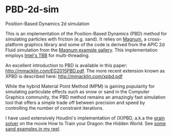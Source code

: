 # PBD-2d-sim
Position-Based Dynamics 2d simulation

This is an implementation of the Position-Based Dynamics (PBD) method for simulating particles with friction (e.g. sand). 
It relies on [Magnum](https://magnum.graphics/), a cross-platform  graphics library and some of the code is derived from the APIC 2d Fluid simulation from the [Magnum example gallery](https://magnum.graphics/showcase/). This implementation employs [Intel's TBB](https://github.com/oneapi-src/oneTBB) for multi-threading.

An excellent introduction to PBD is available in this paper: http://mmacklin.com/EG2015PBD.pdf. The more recent extension known as XPBD is described here: http://mmacklin.com/xpbd.pdf

While the hybrid Material Point Method (MPM) is gaining popularity for simulating particulate effects such as snow or sand in the Computer Graphics community, the PBD method remains an amazingly fast simulation tool that offers a simple trade off between precision and speed by controlling the number of constraint iterations.

I have used extensively Houdini's implementation of (X)PBD, a.k.a the [grain solver](https://www.sidefx.com/docs/houdini/grains/about.html) on the movie How to Train your Dragon: the Hidden World. See [some sand examples in my reel](https://vimeo.com/156511737#t=35s).

